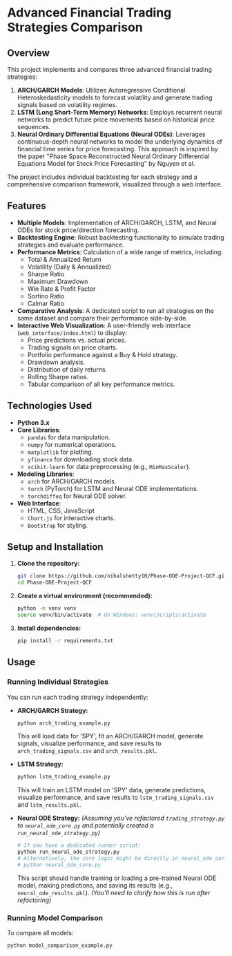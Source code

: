 # Advanced Financial Trading Strategies Comparison

## Overview

This project implements and compares three advanced financial trading strategies:
1.  **ARCH/GARCH Models**: Utilizes Autoregressive Conditional Heteroskedasticity models to forecast volatility and generate trading signals based on volatility regimes.
2.  **LSTM (Long Short-Term Memory) Networks**: Employs recurrent neural networks to predict future price movements based on historical price sequences.
3.  **Neural Ordinary Differential Equations (Neural ODEs)**: Leverages continuous-depth neural networks to model the underlying dynamics of financial time series for price forecasting. This approach is inspired by the paper "Phase Space Reconstructed Neural Ordinary Differential Equations Model for Stock Price Forecasting" by Nguyen et al.

The project includes individual backtesting for each strategy and a comprehensive comparison framework, visualized through a web interface.

## Features

* **Multiple Models**: Implementation of ARCH/GARCH, LSTM, and Neural ODEs for stock price/direction forecasting.
* **Backtesting Engine**: Robust backtesting functionality to simulate trading strategies and evaluate performance.
* **Performance Metrics**: Calculation of a wide range of metrics, including:
    * Total & Annualized Return
    * Volatility (Daily & Annualized)
    * Sharpe Ratio
    * Maximum Drawdown
    * Win Rate & Profit Factor
    * Sortino Ratio
    * Calmar Ratio
* **Comparative Analysis**: A dedicated script to run all strategies on the same dataset and compare their performance side-by-side.
* **Interactive Web Visualization**: A user-friendly web interface (`web_interface/index.html`) to display:
    * Price predictions vs. actual prices.
    * Trading signals on price charts.
    * Portfolio performance against a Buy & Hold strategy.
    * Drawdown analysis.
    * Distribution of daily returns.
    * Rolling Sharpe ratios.
    * Tabular comparison of all key performance metrics.

## Technologies Used

* **Python 3.x**
* **Core Libraries**:
    * `pandas` for data manipulation.
    * `numpy` for numerical operations.
    * `matplotlib` for plotting.
    * `yfinance` for downloading stock data.
    * `scikit-learn` for data preprocessing (e.g., `MinMaxScaler`).
* **Modeling Libraries**:
    * `arch` for ARCH/GARCH models.
    * `torch` (PyTorch) for LSTM and Neural ODE implementations.
    * `torchdiffeq` for Neural ODE solver.
* **Web Interface**:
    * HTML, CSS, JavaScript
    * `Chart.js` for interactive charts.
    * `Bootstrap` for styling.

## Setup and Installation

1.  **Clone the repository:**
    ```bash
    git clone https://github.com/nihalshetty10/Phase-ODE-Project-QCF.git
    cd Phase-ODE-Project-QCF
    ```

2.  **Create a virtual environment (recommended):**
    ```bash
    python -m venv venv
    source venv/bin/activate  # On Windows: venv\Scripts\activate
    ```

3.  **Install dependencies:**
    ```bash
    pip install -r requirements.txt
    ```

## Usage

### Running Individual Strategies

You can run each trading strategy independently:

* **ARCH/GARCH Strategy:**
    ```bash
    python arch_trading_example.py
    ```
    This will load data for 'SPY', fit an ARCH/GARCH model, generate signals, visualize performance, and save results to `arch_trading_signals.csv` and `arch_results.pkl`.

* **LSTM Strategy:**
    ```bash
    python lstm_trading_example.py
    ```
    This will train an LSTM model on 'SPY' data, generate predictions, visualize performance, and save results to `lstm_trading_signals.csv` and `lstm_results.pkl`.

* **Neural ODE Strategy:**
    *(Assuming you've refactored `trading_strategy.py` to `neural_ode_core.py` and potentially created a `run_neural_ode_strategy.py`)*
    ```bash
    # If you have a dedicated runner script:
    python run_neural_ode_strategy.py 
    # Alternatively, the core logic might be directly in neural_ode_core.py:
    # python neural_ode_core.py 
    ```
    This script should handle training or loading a pre-trained Neural ODE model, making predictions, and saving its results (e.g., `neural_ode_results.pkl`). 
    *(You'll need to clarify how this is run after refactoring)*

### Running Model Comparison

To compare all models:
```bash
python model_comparison_example.py
